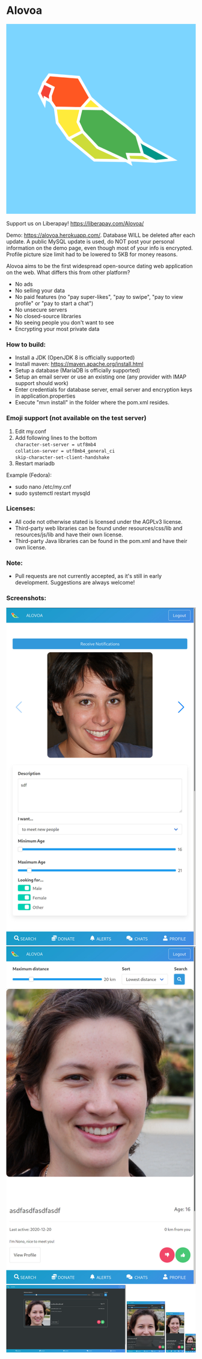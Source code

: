 # Alovoa

<p align="center">
<img src="https://raw.githubusercontent.com/Alovoa/alovoa/master/src/main/resources/static/img/android-chrome-512x512.png">
</p>

Support us on Liberapay! https://liberapay.com/Alovoa/

Demo: https://alovoa.herokuapp.com/. Database WILL be deleted after each update. A public MySQL update is used, do NOT post your personal information on the demo page, even though most of your info is encrypted. Profile picture size limit had to be lowered to 5KB for money reasons.

Alovoa aims to be the first widespread open-source dating web application on the web. What differs this from other platform?
- No ads
- No selling your data
- No paid features (no "pay super-likes", "pay to swipe", "pay to view profile" or "pay to start a chat")
- No unsecure servers
- No closed-source libraries
- No seeing people you don't want to see
- Encrypting your most private data

### How to build:
- Install a JDK (OpenJDK 8 is officially supported)
- Install maven: https://maven.apache.org/install.html
- Setup a database (MariaDB is officially supported)
- Setup an email server or use an existing one (any provider with IMAP support should work)
- Enter credentials for database server, email server and encryption keys in application.properties
- Execute "mvn install" in the folder where the pom.xml resides.

### Emoji support (not available on the test server)
1. Edit my.conf
2. Add following lines to the bottom <br>
`character-set-server = utf8mb4` <br>
`collation-server = utf8mb4_general_ci` <br>
`skip-character-set-client-handshake`
3. Restart mariadb

Example (Fedora):
- sudo nano /etc/my.cnf
- sudo systemctl restart mysqld


### Licenses:
- All code not otherwise stated is licensed under the AGPLv3 license. 
- Third-party web libraries can be found under resources/css/lib and resources/js/lib and have their own license.
- Third-party Java libraries can be found in the pom.xml and have their own license.

### Note:
- Pull requests are not currently accepted, as it's still in early development. Suggestions are always welcome!

### Screenshots:

<img src="https://raw.githubusercontent.com/Alovoa/alovoa/master/screenshots/profile.jpg">
<img src="https://raw.githubusercontent.com/Alovoa/alovoa/master/screenshots/search.jpg">
<img src="https://raw.githubusercontent.com/Alovoa/alovoa/master/screenshots/sizes_dark.png">

